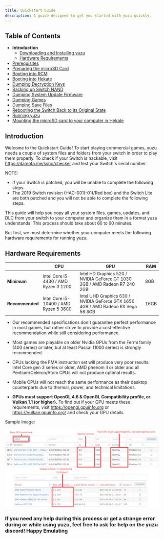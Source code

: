 ```yaml
---
title: Quickstart Guide
description: A guide designed to get you started with yuzu quickly.
---
```


## Table of Contents

* **Introduction**
  * [Downloading and Installing yuzu](#downloading-and-installing-yuzu)
  * [Hardware Requirements](#hardware-requirements)
* [Prerequisites](prerequisites/)
* [Preparing the microSD Card](prepare-sd-card/index.md)
* [Booting into RCM](boot-to-rcm/index.md)
* [Booting into Hekate](boot-to-hekate/index.md)
* [Dumping Decryption Keys](dump-keys/index.md)
* [Backing up Switch NAND](nand-backup/index.md)
* [Dumping System Update Firmware](dump-firmware/index.md)
* [Dumping Games](dump-games/index.md)
* [Dumping Save Files](dump-saves/index.md)
* [Rebooting the Switch Back to its Original State](reboot-to-stock/index.md)
* [Running yuzu](running-yuzu/index.md)
* [Mounting the microSD card to your computer in Hekate](hekate-ums/index.md)

## Introduction

Welcome to the Quickstart Guide! To start playing commercial games, yuzu needs a couple of system files and folders from your switch in order to play them properly.
To check if your Switch is hackable, visit <https://damota.me/ssnc/checker> and test your Switch's serial number.

<article class="message has-text-weight-semibold">
    <div class="message-body">
        <p>NOTE:</p>
        <ul>
            <li>If your Switch is patched, you will be unable to complete the following steps.</li>
            <li>The 2019 Switch revision (HAC-001(-01)/Red box) and the Switch Lite are both patched and you will not be able to complete the following steps.</li>
        </ul>
    </div>
</article>

This guide will help you copy all your system files, games, updates, and DLC from your switch to your computer and organize them in a format yuzu understands. This process should take about 60 to 90 minutes.

But first, we must determine whether your computer meets the following hardware requirements for running yuzu.

<!-- ## Downloading and Installing yuzu

{{< youtube j0fXerrGjF4 >}} -->

## Hardware Requirements

|    |  CPU  |  GPU |  RAM |
|-------|-------|-------|-------|
|**Minimum**|Intel Core i5-4430 / AMD Ryzen 3 1200|Intel HD Graphics 520 / NVIDIA GeForce GT 1030 2GB / AMD Radeon R7 240 2GB|8GB|
|**Recommended**|Intel Core i5-10400 / AMD Ryzen 5 3600|Intel UHD Graphics 630 / NVIDIA GeForce GTX 1650 4GB / AMD Radeon RX Vega 56 8GB|16GB|

* Our recommended specifications don't guarantee perfect performance in most games, but rather strive to provide a cost effective recommendation while still considering performance.

* Most games are playable on older Nvidia GPUs from the Fermi family (400 series) or later, but at least Pascal (1000 series) is strongly recommended.

* CPUs lacking the FMA instruction set will produce very poor results. Intel Core gen 3 series or older, AMD phenom II or older and all Pentium/Celeron/Atom CPUs will not produce optimal results.

* Mobile CPUs will not reach the same performance as their desktop counterparts due to thermal, power, and technical limitations.

* **GPUs must support OpenGL 4.6 & OpenGL Compatibility profile, or Vulkan 1.1 (or higher).** To find out if your GPU meets these requirements, visit <https://opengl.gpuinfo.org> or <https://vulkan.gpuinfo.org/> and check your GPU details.

Sample Image:

![GPUInfo](./gpu_info.png)

### If you need any help during this process or get a strange error during or while using yuzu, feel free to ask for help on the yuzu discord! Happy Emulating
